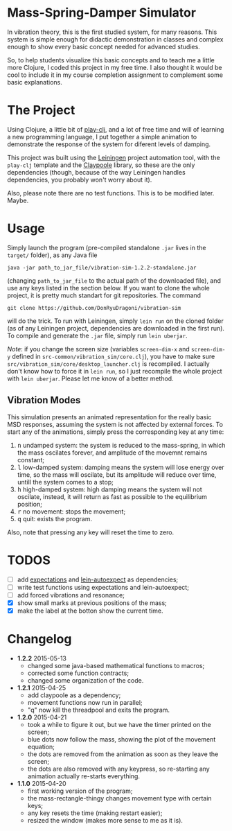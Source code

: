 # Mass-Spring-Damper Simulator

In vibration theory, this is the first studied system, for many reasons. This
system is simple enough for didactic demonstration in classes and complex enough
to show every basic concept needed for advanced studies.

So, to help students visualize this basic concepts and to teach me a little more
Clojure, I coded this project in my free time. I also thought it would be cool
to include it in my course completion assignment to complement some basic
explanations.

# The Project

Using Clojure, a little bit of [play-clj][play-clj], and a lot of free time and
will of learning a new programming language, I put together a simple animation
to demonstrate the response of the system for diferent levels of damping.

This project was built using the [Leiningen][leiningen] project automation tool,
with the `play-clj` template and the [Claypoole][claypoole] library, so these
are the only dependencies (though, because of the way Leiningen handles
dependencies, you probably won't worry about it).

Also, please note there are no test functions. This is to be modified later.
Maybe.

# Usage

Simply launch the program (pre-compiled standalone `.jar` lives in the `target/`
folder), as any Java file

```
java -jar path_to_jar_file/vibration-sim-1.2.2-standalone.jar
```

(changing `path_to_jar_file` to the actual path of the downloaded file), and use
any keys listed in the section below. If you want to clone the whole project, it
is pretty much standart for git repositories. The command

```
git clone https://github.com/DonRyuDragoni/vibration-sim
```

will do the trick. To run with Leiningen, simply `lein run` on the cloned
folder (as of any Leiningen project, dependencies are downloaded in the first
run). To compile and generate the `.jar` file, simply run `lein uberjar`.

_Note_: if you change the screen size (variables `screen-dim-x` and
`screen-dim-y` defined in `src-common/vibration_sim/core.clj`), you have to make
sure `src/vibration_sim/core/desktop_launcher.clj` is recompiled. I actually
don't know how to force it in `lein run`, so I just recompile the whole project
with `lein uberjar`. Please let me know of a better method.

## Vibration Modes

This simulation presents an animated representation for the really basic MSD
responses, assuming the system is not affected by external forces. To start any
of the animations, simply press the corresponding key at any time:

1. <kbd>n</kbd> undamped system: the system is reduced to the mass-spring, in
   which the mass oscilates forever, and amplitude of the movemnt remains
   constant;
2. <kbd>l</kbd> low-damped system: damping means the system will lose energy
   over time, so the mass will oscilate, but its amplitude will reduce over
   time, untill the system comes to a stop;
3. <kbd>h</kbd> high-damped system: high damping means the system will not
   oscilate, instead, it will return as fast as possible to the equilibrium
   position;
4. <kbd>r</kbd> no movement: stops the movement;
5. <kbd>q</kbd> quit: exists the program.

Also, note that pressing any key will reset the time to zero.

# TODOS

- [ ] add [expectations][expectations] and [lein-autoexpect][lein-autoexpect] as
  dependencies;
- [ ] write test functions using expectations and lein-autoexpect;
- [ ] add forced vibrations and resonance;
- [x] show small marks at previous positions of the mass;
- [x] make the label at the botton show the current time.

# Changelog

- **1.2.2** 2015-05-13
    - changed some java-based mathematical functions to macros;
    - corrected some function contracts;
    - changed some organization of the code.
- **1.2.1** 2015-04-25
    - add claypoole as a dependency;
    - movement functions now run in parallel;
    - "q" now kill the threadpool and exits the program.
- **1.2.0** 2015-04-21
    - took a while to figure it out, but we have the timer printed on the
        screen;
    - blue dots now follow the mass, showing the plot of the movement equation;
    - the dots are removed from the animation as soon as they leave the screen;
    - the dots are also removed with any keypress, so re-starting any animation
        actually re-starts everything.
- **1.1.0** 2015-04-20
    - first working version of the program;
    - the mass-rectangle-thingy changes movement type with certain keys;
    - any key resets the time (making restart easier);
    - resized the window (makes more sense to me as it is).

[play-clj]: https://github.com/oakes/play-clj
[leiningen]: http://leiningen.org/
[expectations]: https://github.com/jaycfields/expectations
[lein-autoexpect]: https://github.com/jakemcc/lein-autoexpect
[claypoole]: https://github.com/TheClimateCorporation/claypoole
